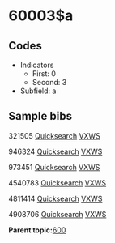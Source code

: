 # 60003$a

## Codes

-   Indicators
    -   First: 0
    -   Second: 3
-   Subfield: a

## Sample bibs

321505 [Quicksearch](https://search.library.yale.edu/catalog/321505) [VXWS](http://prodorbis.library.yale.edu:7014/vxws/GetHoldingsService?bibId=321505)

946324 [Quicksearch](https://search.library.yale.edu/catalog/946324) [VXWS](http://prodorbis.library.yale.edu:7014/vxws/GetHoldingsService?bibId=946324)

973451 [Quicksearch](https://search.library.yale.edu/catalog/973451) [VXWS](http://prodorbis.library.yale.edu:7014/vxws/GetHoldingsService?bibId=973451)

4540783 [Quicksearch](https://search.library.yale.edu/catalog/4540783) [VXWS](http://prodorbis.library.yale.edu:7014/vxws/GetHoldingsService?bibId=4540783)

4811414 [Quicksearch](https://search.library.yale.edu/catalog/4811414) [VXWS](http://prodorbis.library.yale.edu:7014/vxws/GetHoldingsService?bibId=4811414)

4908706 [Quicksearch](https://search.library.yale.edu/catalog/4908706) [VXWS](http://prodorbis.library.yale.edu:7014/vxws/GetHoldingsService?bibId=4908706)

**Parent topic:**[600](../../tags/600/600.md)

